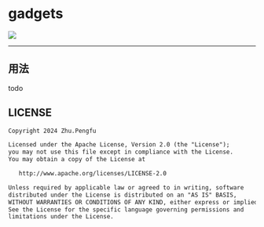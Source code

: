 # gadgets

[![](https://jitpack.io/v/Zhupff/gadgets.svg)](https://jitpack.io/#Zhupff/gadgets)

---

## 用法

todo

## LICENSE

```markdown
Copyright 2024 Zhu.Pengfu

Licensed under the Apache License, Version 2.0 (the "License");
you may not use this file except in compliance with the License.
You may obtain a copy of the License at

   http://www.apache.org/licenses/LICENSE-2.0

Unless required by applicable law or agreed to in writing, software
distributed under the License is distributed on an "AS IS" BASIS,
WITHOUT WARRANTIES OR CONDITIONS OF ANY KIND, either express or implied.
See the License for the specific language governing permissions and
limitations under the License.
```
